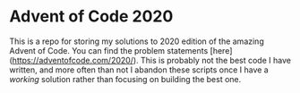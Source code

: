 # Advent of Code 2020
This is a repo for storing my solutions to 2020 edition of the amazing Advent of Code. You can find the problem statements [here] (https://adventofcode.com/2020/). This is probably not the best code I have written, and more often than not I abandon these scripts once I have a _working_ solution rather than focusing on building the best one.
